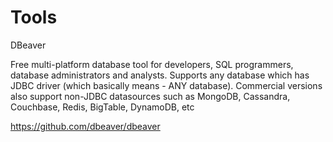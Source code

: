 # Tools

DBeaver

Free multi-platform database tool for developers, SQL programmers, database administrators and analysts.
Supports any database which has JDBC driver (which basically means - ANY database). Commercial versions also support non-JDBC datasources such as MongoDB, Cassandra, Couchbase, Redis, BigTable, DynamoDB, etc


https://github.com/dbeaver/dbeaver